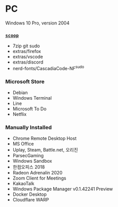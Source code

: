 PC
========
Windows 10 Pro, version 2004

### [`scoop`](https://scoop.sh)
- 7zip git sudo
- extras/firefox
- extras/vscode
- extras/discord
- nerd-fonts/CascadiaCode-NF<sup>sudo</sup>

### Microsoft Store
- Debian
- Windows Terminal
- Line
- Microsoft To Do
- Netflix

### Manually Installed
- Chrome Remote Desktop Host
- MS Office
- Uplay, Steam, Battle.net, 오리진
- ParsecGaming
- Windows Sandbox
- 한컴오피스 2018
- Radeon Adrenalin 2020
- Zoom Client for Meetings
- KakaoTalk
- Windows Package Manager v0.1.42241 Preview
- Docker Desktop
- Cloudflare WARP
